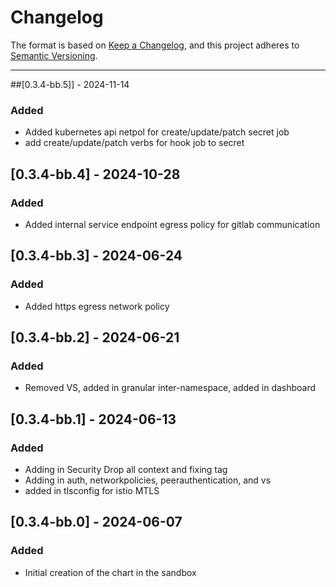 # Changelog

The format is based on [Keep a Changelog](https://keepachangelog.com/en/1.0.0/), and this project adheres to [Semantic Versioning](https://semver.org/spec/v2.0.0.html).

---
##[0.3.4-bb.5]] - 2024-11-14
### Added
- Added kubernetes api netpol for create/update/patch secret job
- add create/update/patch verbs for hook job to secret

## [0.3.4-bb.4] - 2024-10-28
### Added
- Added internal service endpoint egress policy for gitlab communication

## [0.3.4-bb.3] - 2024-06-24
### Added
- Added https egress network policy

## [0.3.4-bb.2] - 2024-06-21
### Added
- Removed VS, added in granular inter-namespace, added in dashboard

## [0.3.4-bb.1] - 2024-06-13
### Added
- Adding in Security Drop all context and fixing tag
- Adding in auth, networkpolicies, peerauthentication, and vs
- added in tlsconfig for istio MTLS

## [0.3.4-bb.0] - 2024-06-07
### Added
- Initial creation of the chart in the sandbox
